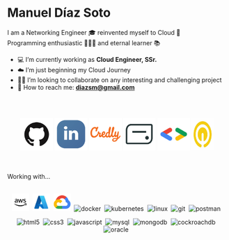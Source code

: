 # Manuel Díaz Soto  #

I am a Networking Engineer 🎓  reinvented myself to Cloud 💬  
Programming enthusiastic 👨🏻‍💻  and eternal learner 📚  

- 💻  I’m currently working as **Cloud Engineer, SSr.**
- ☁️  I’m just beginning my Cloud Journey
- 👐🏻  I’m looking to collaborate on any interesting and challenging project
- 📨  How to reach me: **diazsm@gmail.com**

</br></br>
<p align="center">
	<a href="https://github.com/TheRealChamo"><img src="/images/icon-github.png" alt="GitHub" height="75" width="75"></a>  
	<a href="https://www.linkedin.com/in/manueldiazsoto/"><img src="/images/icon-linkedin.png" alt="LinkedIn" height="75" width="75"></a>
    <a href="https://www.credly.com/users/manuel-ignacio-diaz-soto"><img src="/images/icon-credly.png" alt="Credly" height="75" width="75"></a>
    <a href="https://www.credential.net/profile/manuelignaciodiazsoto273400/wallet"><img src="/images/icon-accredible.png" alt="Accredible.net" height="75" width="75"></a>
    <a href="https://g.dev/TheRealChamo"><img src="/images/icon-googledev.png" alt="Google Developer" height="75" width="75"></a>
    <a href="https://www.cloudskillsboost.google/public_profiles/120ef6de-26a5-42d4-93ce-e239968f37ab"><img src="/images/icon-qwiklabs.jpeg" alt="QwikLabs" height="75" width="50"></a>
</p>
</br></br>
Working with...
</br></br>
<p align="center"> 
    <img src="/images/icon-aws.png" alt="aws" width="40" height="40"/>&nbsp;
    <img src="/images/icon-azure.jpeg" alt="azure" width="40" height="40"/>&nbsp;
    <img src="/images/icon-gcp.png" alt="gcp" width="40" height="40"/>&nbsp;
    <img src="" alt="docker" width="40" height="40"/>&nbsp;
    <img src="" alt="kubernetes" width="40" height="40"/>&nbsp;
    <img src="" alt="linux" width="40" height="40"/>&nbsp;
    <img src="" alt="git" width="40" height="40"/>&nbsp;
    <img src="" alt="postman" width="40" height="40"/>&nbsp;
</p>
<p align="center"> 
    <img src="" alt="html5" width="40" height="40"/>&nbsp;
    <img src="" alt="css3" width="40" height="40"/>&nbsp;
    <img src="" alt="javascript" width="40" height="40"/>&nbsp;
    <img src="" alt="mysql" width="40" height="40"/>&nbsp;
    <img src="" alt="mongodb" width="40" height="40"/>&nbsp;
    <img src="" alt="cockroachdb" width="40" height="40"/>&nbsp;
    <img src="" alt="oracle" width="40" height="40"/>&nbsp;
</p>